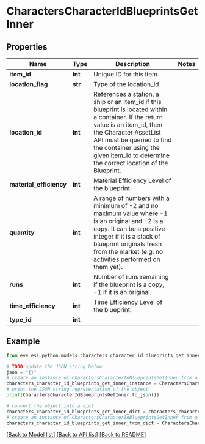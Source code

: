 # CharactersCharacterIdBlueprintsGetInner


## Properties

Name | Type | Description | Notes
------------ | ------------- | ------------- | -------------
**item_id** | **int** | Unique ID for this item. | 
**location_flag** | **str** | Type of the location_id | 
**location_id** | **int** | References a station, a ship or an item_id if this blueprint is located within a container. If the return value is an item_id, then the Character AssetList API must be queried to find the container using the given item_id to determine the correct location of the Blueprint. | 
**material_efficiency** | **int** | Material Efficiency Level of the blueprint. | 
**quantity** | **int** | A range of numbers with a minimum of -2 and no maximum value where -1 is an original and -2 is a copy. It can be a positive integer if it is a stack of blueprint originals fresh from the market (e.g. no activities performed on them yet). | 
**runs** | **int** | Number of runs remaining if the blueprint is a copy, -1 if it is an original. | 
**time_efficiency** | **int** | Time Efficiency Level of the blueprint. | 
**type_id** | **int** |  | 

## Example

```python
from eve_esi_python.models.characters_character_id_blueprints_get_inner import CharactersCharacterIdBlueprintsGetInner

# TODO update the JSON string below
json = "{}"
# create an instance of CharactersCharacterIdBlueprintsGetInner from a JSON string
characters_character_id_blueprints_get_inner_instance = CharactersCharacterIdBlueprintsGetInner.from_json(json)
# print the JSON string representation of the object
print(CharactersCharacterIdBlueprintsGetInner.to_json())

# convert the object into a dict
characters_character_id_blueprints_get_inner_dict = characters_character_id_blueprints_get_inner_instance.to_dict()
# create an instance of CharactersCharacterIdBlueprintsGetInner from a dict
characters_character_id_blueprints_get_inner_from_dict = CharactersCharacterIdBlueprintsGetInner.from_dict(characters_character_id_blueprints_get_inner_dict)
```
[[Back to Model list]](../README.md#documentation-for-models) [[Back to API list]](../README.md#documentation-for-api-endpoints) [[Back to README]](../README.md)



